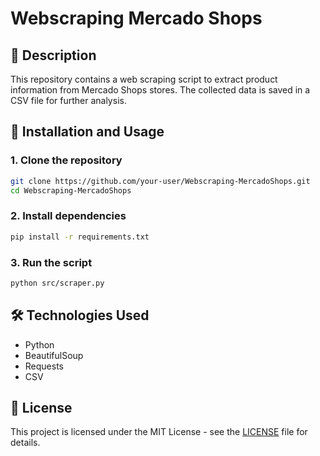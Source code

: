 # Webscraping Mercado Shops

## 📌 Description
This repository contains a web scraping script to extract product information from Mercado Shops stores. The collected data is saved in a CSV file for further analysis.

## 🚀 Installation and Usage
### 1. Clone the repository
```bash
git clone https://github.com/your-user/Webscraping-MercadoShops.git
cd Webscraping-MercadoShops
```

### 2. Install dependencies
```bash
pip install -r requirements.txt
```

### 3. Run the script
```bash
python src/scraper.py
```

## 🛠 Technologies Used
- Python
- BeautifulSoup
- Requests
- CSV

## 📄 License
This project is licensed under the MIT License - see the [LICENSE](LICENSE) file for details.

